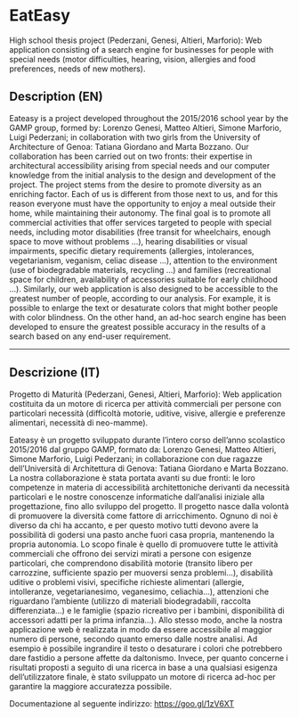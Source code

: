 # EatEasy
High school thesis project (Pederzani, Genesi, Altieri, Marforio): 
Web application consisting of a search engine for businesses for people with special needs 
(motor difficulties, hearing, vision, allergies and food preferences, needs of new mothers).

## Description (EN)
Eateasy is a project developed throughout the 2015/2016 school year by the GAMP group, formed by: Lorenzo Genesi, Matteo Altieri, Simone Marforio, Luigi Pederzani; in collaboration with two girls from the University of Architecture of Genoa: Tatiana Giordano and Marta Bozzano. 
Our collaboration has been carried out on two fronts: their expertise in architectural accessibility arising from special needs and our computer knowledge from the initial analysis to the design and development of the project.
The project stems from the desire to promote diversity as an enriching factor. Each of us is different from those next to us, and for this reason everyone must have the opportunity to enjoy a meal outside their home, while maintaining their autonomy.
The final goal is to promote all commercial activities that offer services targeted to people with special needs, including motor disabilities (free transit for wheelchairs, enough space to move without problems ...), hearing disabilities or visual impairments, specific dietary requirements (allergies, intolerances, vegetarianism, veganism, celiac disease ...), attention to the environment (use of biodegradable materials, recycling ...) and families (recreational space for children, availability of accessories suitable for early childhood ...).
Similarly, our web application is also designed to be accessible to the greatest number of people, according to our analysis. For example, it is possible to enlarge the text or desaturate colors that might bother people with color blindness. On the other hand, an ad-hoc search engine has been developed to ensure the greatest possible accuracy in the results of a search based on any end-user requirement.

*** 

## Descrizione (IT)
Progetto di Maturità (Pederzani, Genesi, Altieri, Marforio): 
Web application costituita da un motore di ricerca per attività commerciali per persone con particolari necessità 
(difficoltà motorie, uditive, visive, allergie e preferenze alimentari, necessità di neo-mamme).

Eateasy è un progetto sviluppato durante l’intero corso dell’anno scolastico 2015/2016 dal gruppo GAMP, formato da: Lorenzo Genesi, Matteo Altieri, Simone Marforio, Luigi Pederzani; in collaborazione con due ragazze dell’Università di Architettura di Genova: Tatiana Giordano e Marta Bozzano. 
La nostra collaborazione è stata portata avanti su due fronti: le loro competenze in materia di accessibilità architettoniche derivanti da necessità particolari e le nostre conoscenze informatiche dall’analisi iniziale alla progettazione, fino allo sviluppo del progetto.
Il progetto nasce dalla volontà di promuovere la diversità come fattore di arricchimento. Ognuno di noi è diverso da chi ha accanto, e per questo motivo tutti devono avere la possibilità di godersi una pasto anche fuori casa propria, mantenendo la propria autonomia.
Lo scopo finale è quello di promuovere tutte le attività commerciali che offrono dei servizi mirati a persone con esigenze particolari, che comprendono disabilità motorie (transito libero per carrozzine, sufficiente spazio per muoversi senza problemi...), disabilità uditive o problemi visivi, specifiche richieste alimentari (allergie, intolleranze, vegetarianesimo, veganesimo, celiachia...), attenzioni che riguardano l’ambiente (utilizzo di materiali biodegradabili, raccolta differenziata...) e le famiglie (spazio ricreativo per i bambini, disponibilità di accessori adatti per la prima infanzia...).
Allo stesso modo, anche la nostra applicazione web è realizzata in modo da essere accessibile al maggior numero di persone, secondo quanto emerso dalle nostre analisi. Ad esempio è possibile ingrandire il testo o desaturare i colori che potrebbero dare fastidio a persone affette da daltonismo. Invece, per quanto concerne i risultati proposti a seguito di una ricerca in base a una qualsiasi esigenza dell’utilizzatore finale, è stato sviluppato un motore di ricerca ad-hoc per garantire la maggiore accuratezza possibile.

Documentazione al seguente indirizzo: https://goo.gl/1zV6XT
